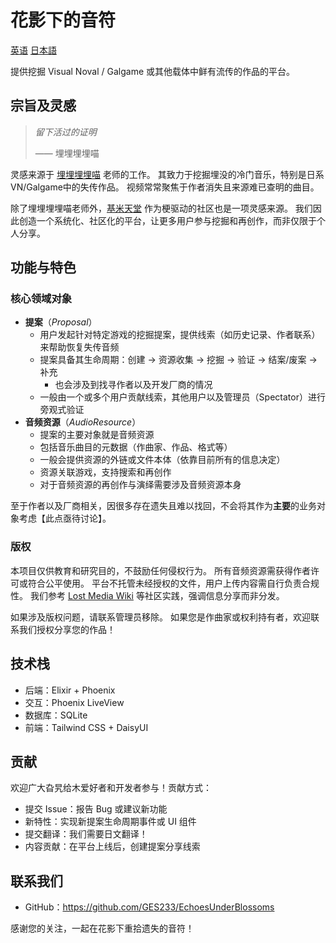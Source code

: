 # 花影下的音符

[英语](./README.md) [日本語](/README.ja.md)

提供挖掘 Visual Noval / Galgame 或其他载体中鲜有流传的作品的平台。

## 宗旨及灵感

> _留下活过的证明_
>
> —— 埋埋埋埋喵

灵感来源于 [埋埋埋埋喵](https://space.bilibili.com/3494356619102794) 老师的工作。
其致力于挖掘埋没的冷门音乐，特别是日系VN/Galgame中的失传作品。
视频常常聚焦于作者消失且来源难已查明的曲目。

除了埋埋埋埋喵老师外，[基米天堂](https://github.com/HachimiWorld) 作为梗驱动的社区也是一项灵感来源。
我们因此创造一个系统化、社区化的平台，让更多用户参与挖掘和再创作，而非仅限于个人分享。

## 功能与特色

### 核心领域对象

- **提案**（_Proposal_）
  - 用户发起针对特定游戏的挖掘提案，提供线索（如历史记录、作者联系）来帮助恢复失传音频
  - 提案具备其生命周期：创建 → 资源收集 → 挖掘 → 验证 → 结案/废案 → 补充
    - 也会涉及到找寻作者以及开发厂商的情况
  - 一般由一个或多个用户贡献线索，其他用户以及管理员（Spectator）进行旁观式验证
- **音频资源**（_AudioResource_）
  - 提案的主要对象就是音频资源
  - 包括音乐曲目的元数据（作曲家、作品、格式等）
  - 一般会提供资源的外链或文件本体（依靠目前所有的信息决定）
  - 资源关联游戏，支持搜索和再创作
  - 对于音频资源的再创作与演绎需要涉及音频资源本身

至于作者以及厂商相关，因很多存在遗失且难以找回，不会将其作为**主要**的业务对象考虑【此点亟待讨论】。

### 版权

本项目仅供教育和研究目的，不鼓励任何侵权行为。
所有音频资源需获得作者许可或符合公平使用。
平台不托管未经授权的文件，用户上传内容需自行负责合规性。
我们参考 [Lost Media Wiki](https://lostmediawiki.com/Home) 等社区实践，强调信息分享而非分发。

如果涉及版权问题，请联系管理员移除。
如果您是作曲家或权利持有者，欢迎联系我们授权分享您的作品！

## 技术栈

- 后端：Elixir + Phoenix
- 交互：Phoenix LiveView
- 数据库：SQLite
- 前端：Tailwind CSS + DaisyUI

## 贡献

欢迎广大旮旯给木爱好者和开发者参与！贡献方式：

- 提交 Issue：报告 Bug 或建议新功能
- 新特性：实现新提案生命周期事件或 UI 组件
- 提交翻译：我们需要日文翻译！
- 内容贡献：在平台上线后，创建提案分享线索

## 联系我们

- GitHub：https://github.com/GES233/EchoesUnderBlossoms

感谢您的关注，一起在花影下重拾遗失的音符！
